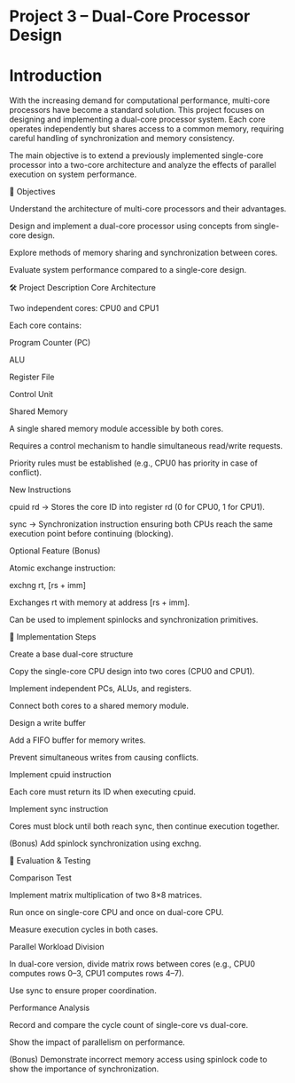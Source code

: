 # Project 3 – Dual-Core Processor Design

# Introduction

With the increasing demand for computational performance, multi-core processors have become a standard solution. This project focuses on designing and implementing a dual-core processor system. Each core operates independently but shares access to a common memory, requiring careful handling of synchronization and memory consistency.

The main objective is to extend a previously implemented single-core processor into a two-core architecture and analyze the effects of parallel execution on system performance.


🎯 Objectives

Understand the architecture of multi-core processors and their advantages.

Design and implement a dual-core processor using concepts from single-core design.

Explore methods of memory sharing and synchronization between cores.

Evaluate system performance compared to a single-core design.

🛠️ Project Description
Core Architecture

Two independent cores: CPU0 and CPU1

Each core contains:

Program Counter (PC)

ALU

Register File

Control Unit

Shared Memory

A single shared memory module accessible by both cores.

Requires a control mechanism to handle simultaneous read/write requests.

Priority rules must be established (e.g., CPU0 has priority in case of conflict).

New Instructions

cpuid rd → Stores the core ID into register rd (0 for CPU0, 1 for CPU1).

sync → Synchronization instruction ensuring both CPUs reach the same execution point before continuing (blocking).



Optional Feature (Bonus)

Atomic exchange instruction:

exchng rt, [rs + imm]  


Exchanges rt with memory at address [rs + imm].

Can be used to implement spinlocks and synchronization primitives.

📐 Implementation Steps

Create a base dual-core structure

Copy the single-core CPU design into two cores (CPU0 and CPU1).

Implement independent PCs, ALUs, and registers.

Connect both cores to a shared memory module.

Design a write buffer

Add a FIFO buffer for memory writes.

Prevent simultaneous writes from causing conflicts.

Implement cpuid instruction

Each core must return its ID when executing cpuid.

Implement sync instruction

Cores must block until both reach sync, then continue execution together.

(Bonus) Add spinlock synchronization using exchng.

🧪 Evaluation & Testing

Comparison Test

Implement matrix multiplication of two 8×8 matrices.

Run once on single-core CPU and once on dual-core CPU.

Measure execution cycles in both cases.

Parallel Workload Division

In dual-core version, divide matrix rows between cores (e.g., CPU0 computes rows 0–3, CPU1 computes rows 4–7).

Use sync to ensure proper coordination.

Performance Analysis

Record and compare the cycle count of single-core vs dual-core.

Show the impact of parallelism on performance.

(Bonus) Demonstrate incorrect memory access using spinlock code to show the importance of synchronization.
